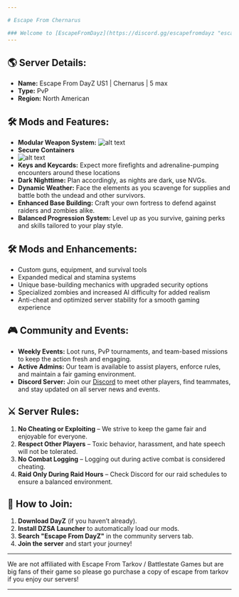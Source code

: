 ```yaml
---

# Escape From Chernarus

### Welcome to [EscapeFromDayz](https://discord.gg/escapefromdayz "escapefromdayz Discord")! A PvP-focused DayZ server that combines Escape From Tarkov with Dayz.
---
```


## 🌎 Server Details:
- **Name:** Escape From DayZ US1 | Chernarus | 5 max
- **Type:** PvP
- **Region:** North American

## 🛠 Mods and Features:
- **Modular Weapon System:**
![alt text](https://github.com/Mitch3902/Escape-From-Dayz/blob/main/2%20EFD%20_%20Weapon%20_%20Habib.png?raw=true "Weapons")
- **Secure Containers**
- ![alt text](https://github.com/Mitch3902/Escape-From-Dayz/blob/main/1%20EFD%20_%20Containers%20_%20Habib.png?raw=true "Weapons")
- **Keys and Keycards:** Expect more firefights and adrenaline-pumping encounters around these locations
- **Dark Nighttime:** Plan accordingly, as nights are dark, use NVGs.
- **Dynamic Weather:** Face the elements as you scavenge for supplies and battle both the undead and other survivors.
- **Enhanced Base Building:** Craft your own fortress to defend against raiders and zombies alike.
- **Balanced Progression System:** Level up as you survive, gaining perks and skills tailored to your play style.

## 🛠 Mods and Enhancements:
- Custom guns, equipment, and survival tools
- Expanded medical and stamina systems
- Unique base-building mechanics with upgraded security options
- Specialized zombies and increased AI difficulty for added realism
- Anti-cheat and optimized server stability for a smooth gaming experience

## 🎮 Community and Events:
- **Weekly Events:** Loot runs, PvP tournaments, and team-based missions to keep the action fresh and engaging.
- **Active Admins:** Our team is available to assist players, enforce rules, and maintain a fair gaming environment.
- **Discord Server:** Join our [Discord](#) to meet other players, find teammates, and stay updated on all server news and events.

## ⚔️ Server Rules:
1. **No Cheating or Exploiting** – We strive to keep the game fair and enjoyable for everyone.
2. **Respect Other Players** – Toxic behavior, harassment, and hate speech will not be tolerated.
3. **No Combat Logging** – Logging out during active combat is considered cheating.
4. **Raid Only During Raid Hours** – Check Discord for our raid schedules to ensure a balanced environment.

## 🧭 How to Join:
1. **Download DayZ** (if you haven’t already).
2. **Install DZSA Launcher** to automatically load our mods.
3. **Search "Escape From DayZ"** in the community servers tab.
4. **Join the server** and start your journey!

---

We are not affiliated with Escape From Tarkov / Battlestate Games but are big fans of their game so please go purchase a copy of escape from tarkov if you enjoy our servers!

--- 
